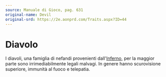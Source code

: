```yaml
---
source: Manuale di Gioco, pag. 631
original-name: Devil
original-srd: https://2e.aonprd.com/Traits.aspx?ID=44
---
```


# Diavolo

I diavoli, una famiglia di nefandi provenienti dall'[Inferno](/piani/inferno),
per la maggior parte sono irrimediabilmente legali malvagi. In genere hanno
scurovisione superiore, immunità al fuoco e telepatia.
